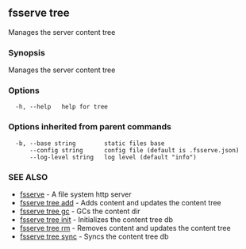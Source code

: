 ## fsserve tree

Manages the server content tree

### Synopsis

Manages the server content tree

### Options

```
  -h, --help   help for tree
```

### Options inherited from parent commands

```
  -b, --base string        static files base
      --config string      config file (default is .fsserve.json)
      --log-level string   log level (default "info")
```

### SEE ALSO

* [fsserve](fsserve.md)	 - A file system http server
* [fsserve tree add](fsserve_tree_add.md)	 - Adds content and updates the content tree
* [fsserve tree gc](fsserve_tree_gc.md)	 - GCs the content dir
* [fsserve tree init](fsserve_tree_init.md)	 - Initializes the content tree db
* [fsserve tree rm](fsserve_tree_rm.md)	 - Removes content and updates the content tree
* [fsserve tree sync](fsserve_tree_sync.md)	 - Syncs the content tree db

